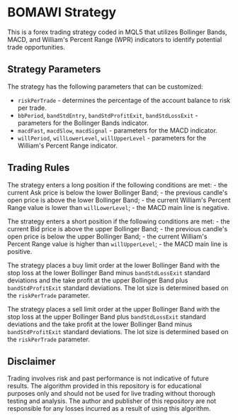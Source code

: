 # BOMAWI Strategy

This is a forex trading strategy coded in MQL5 that utilizes Bollinger
Bands, MACD, and William's Percent Range (WPR) indicators to identify
potential trade opportunities.

## Strategy Parameters

The strategy has the following parameters that can be customized:

-   `riskPerTrade` - determines the percentage of the account balance to
    risk per trade.
-   `bbPeriod`, `bandStdEntry`, `bandStdProfitExit`, `bandStdLossExit` -
    parameters for the Bollinger Bands indicator.
-   `macdFast`, `macdSlow`, `macdSignal` - parameters for the MACD
    indicator.
-   `willPeriod`, `willLowerLevel`, `willUpperLevel` - parameters for
    the William's Percent Range indicator.

## Trading Rules

The strategy enters a long position if the following conditions are
met: - the current Ask price is below the lower Bollinger Band; - the
previous candle's open price is above the lower Bollinger Band; - the
current William's Percent Range value is lower than `willLowerLevel`; -
the MACD main line is negative.

The strategy enters a short position if the following conditions are
met: - the current Bid price is above the upper Bollinger Band; - the
previous candle's open price is below the upper Bollinger Band; - the
current William's Percent Range value is higher than `willUpperLevel`; -
the MACD main line is positive.

The strategy places a buy limit order at the lower Bollinger Band with
the stop loss at the lower Bollinger Band minus `bandStdLossExit`
standard deviations and the take profit at the upper Bollinger Band plus
`bandStdProfitExit` standard deviations. The lot size is determined
based on the `riskPerTrade` parameter.

The strategy places a sell limit order at the upper Bollinger Band with
the stop loss at the upper Bollinger Band plus `bandStdLossExit`
standard deviations and the take profit at the lower Bollinger Band
minus `bandStdProfitExit` standard deviations. The lot size is
determined based on the `riskPerTrade` parameter.

## Disclaimer

Trading involves risk and past performance is not indicative of future results. The algorithm provided in this repository is for educational purposes only and should not be used for live trading without thorough testing and analysis. The author and publisher of this repository are not responsible for any losses incurred as a result of using this algorithm.
